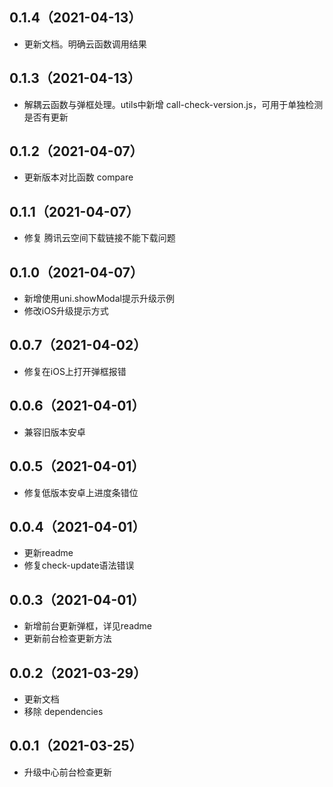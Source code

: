 ## 0.1.4（2021-04-13）
- 更新文档。明确云函数调用结果
## 0.1.3（2021-04-13）
- 解耦云函数与弹框处理。utils中新增 call-check-version.js，可用于单独检测是否有更新
## 0.1.2（2021-04-07）
- 更新版本对比函数 compare
## 0.1.1（2021-04-07）
- 修复 腾讯云空间下载链接不能下载问题
## 0.1.0（2021-04-07）
- 新增使用uni.showModal提示升级示例
- 修改iOS升级提示方式
## 0.0.7（2021-04-02）
- 修复在iOS上打开弹框报错
## 0.0.6（2021-04-01）
- 兼容旧版本安卓
## 0.0.5（2021-04-01）
- 修复低版本安卓上进度条错位
## 0.0.4（2021-04-01）
- 更新readme
- 修复check-update语法错误
## 0.0.3（2021-04-01）
- 新增前台更新弹框，详见readme
- 更新前台检查更新方法

## 0.0.2（2021-03-29）
- 更新文档
- 移除 dependencies

## 0.0.1（2021-03-25）
- 升级中心前台检查更新
